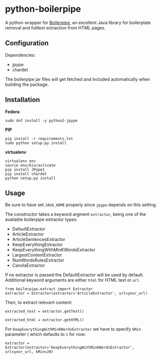 # python-boilerpipe


A python wrapper for [Boilerpipe](http://code.google.com/p/boilerpipe/), an excellent Java library for boilerplate removal and fulltext extraction from HTML pages.

## Configuration


Dependencies:

 * jpype
 * chardet

The boilerpipe jar files will get fetched and included automatically when building the package.

## Installation


**Fedora**

    sudo dnf install -y python2-jpype


**PIP**

    pip install -r requirements.txt
    sudo python setup.py install


**virtualenv**


	virtualenv env
	source env/bin/activate
	pip install JPype1
	pip install chardet
	python setup.py install
	

## Usage


Be sure to have set `JAVA_HOME` properly since `jpype` depends on this setting.

The constructor takes a keyword argment `extractor`, being one of the available boilerpipe extractor types:

 - DefaultExtractor
 - ArticleExtractor
 - ArticleSentencesExtractor
 - KeepEverythingExtractor
 - KeepEverythingWithMinKWordsExtractor
 - LargestContentExtractor
 - NumWordsRulesExtractor
 - CanolaExtractor

If no extractor is passed the DefaultExtractor will be used by default. Additional keyword arguments are either `html` for HTML text or `url`.

    from boilerpipe.extract import Extractor
    extractor = Extractor(extractor='ArticleExtractor', url=your_url)

Then, to extract relevant content:

    extracted_text = extractor.getText()

    extracted_html = extractor.getHTML()


For `KeepEverythingWithMinKWordsExtractor` we have to specify `kMin` parameter ( which defaults to `1` for now:

	extractor = Extractor(extractor='KeepEverythingWithMinKWordsExtractor', url=your_url, kMin=20)


